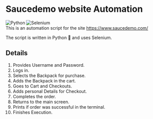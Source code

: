# Saucedemo website Automation
![Python](https://img.shields.io/badge/python-3670A0?style=for-the-badge&logo=python&logoColor=ffdd54)
![Selenium](https://img.shields.io/badge/selenium-brightgreen.svg?style=for-the-badge&logo=selenium&logoColor=white)
<br>
This is an automation script for the site https://www.saucedemo.com/

The script is written in Python 🐍 and uses Selenium.

## Details

<ol>
<li> Provides Username and Password.
<li> Logs in.
<li> Selects the Backpack for purchase.
<li> Adds the Backpack in the cart.
<li> Goes to Cart and Checkouts.
<li> Adds personal Details for Checkout.
<li> Completes the order.
<li> Returns to the main screen.
<li> Prints if order was successful in the terminal.
<li> Finishes Execution.</ol>
